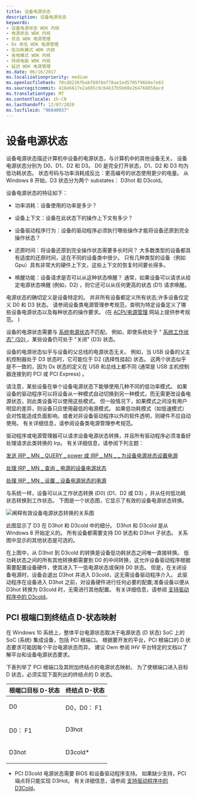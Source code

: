 ```yaml
---
title: 设备电源状态
description: 设备电源状态
keywords:
- 设备电源状态 WDK 内核
- 电源状态 WDK 内核
- 状态 WDK 电源管理
- Dx 命名 WDK 电源管理
- 低功耗模式 WDK 内核
- 省电模式 WDK 内核
- 持续电能 WDK 内核
- 延迟 WDK 电源管理
ms.date: 06/16/2017
ms.localizationpriority: medium
ms.openlocfilehash: f8cd8226fbabf88f8ef78ae1ed5705f96b8e7e83
ms.sourcegitcommit: 418e6617e2a695c9cb4b37b5b60e264760858acd
ms.translationtype: MT
ms.contentlocale: zh-CN
ms.lasthandoff: 12/07/2020
ms.locfileid: "96840037"
---
```

# <a name="device-power-states"></a>设备电源状态


设备电源状态描述计算机中设备的电源状态，与计算机中的其他设备无关。 设备电源状态分别为 D0、D1、D2 和 D3。 D0 是完全打开状态，D1、D2 和 D3 均为低功耗状态。 状态号码与功率消耗成反比：更高编号的状态使用更少的电量。 从 Windows 8 开始，D3 状态分为两个 substates： D3hot 和 D3cold。

设备电源状态的特征如下：

-   功率消耗：设备使用的功率是多少？

-   设备上下文：设备在此状态下的操作上下文有多少？

-   设备驱动程序行为：设备的驱动程序必须执行哪些操作才能将设备还原到完全操作状态？

-   还原时间：将设备还原到完全操作状态需要多长时间？ 大多数类型的设备都具有适度的还原时间，这在不同的设备类中很少。 只有几种类型的设备（例如 Gpu）具有非常大的硬件上下文，这些上下文的恢复时间要长得多。

-   唤醒功能：设备请求是否可以从这种状态唤醒？ 通常，如果设备可以请求从给定电源状态唤醒 (例如，D2) ，则它还可以从任何更高的状态 (D1) 请求唤醒。

电源状态的确切定义是设备特定的。 并非所有设备都定义所有状态;许多设备仅定义 D0 和 D3 状态。 请参阅设备类电源管理参考规范，查明为特定设备定义了哪些设备电源状态以及每种状态的操作要求。  (在 [ACPI/电源管理](https://go.microsoft.com/fwlink/p/?linkid=57185) 网站上提供参考规范。 ) 

设备的电源状态需要与 [系统电源状态](system-power-states.md)不匹配。 例如，即使系统处于 " [系统工作状态" (S0) ](system-working-state-s0.md)，某些设备仍可处于 "关闭" (D3) 状态。

设备的电源状态似乎与设备的父总线的电源状态无关。 例如，当 USB 设备的父主机控制器处于 D3 状态时，它可能位于 D2 (选择性挂起) 状态。 这两个状态似乎是不一致的，因为 Dx 状态的定义在 USB 和总线上都不同 (通常是 USB 主机控制器连接到的 PCI 或 PCI Express) 。

请注意，某些设备在单个设备电源状态下能够使用几种不同的低功率模式。 如果设备的驱动程序可以将设备从一种模式自动切换到另一种模式，而无需更改设备电源状态，则此类设备可以使用这些模式。 但一般情况下，如果模式之间没有用户明显的差异，则设备只应使用最低的电源模式。 如果低功耗模式（如低速模式）会对性能造成负面影响，或者对非设备驱动程序以外的软件透明，则硬件不应自动使用。 有关详细信息，请参阅设备类电源管理参考规范。

驱动程序或电源管理器可以请求设备电源状态转换，并且所有驱动程序必须准备好处理请求此类转换的 Irp。 有关详细信息，请参阅下列主题：

[发送 IRP \_ MN \_ QUERY \_ power 或 IRP \_ MN \_ \_ 为设备电源状态设置电源](sending-irp-mn-query-power-or-irp-mn-set-power-for-device-power-states.md)

[处理 IRP \_ MN \_ 查询 \_ 电源的设备电源状态](handling-irp-mn-query-power-for-device-power-states.md)

[处理 IRP \_ MN \_ 设置 \_ 设备电源状态的电源](handling-irp-mn-set-power-for-device-power-states.md)

与系统一样，设备可以从工作状态转换 (D0)  (D1、D2 或 D3) ，并从任何低功耗状态转换到工作状态。 下图是一个状态图，它显示了有效的设备电源状态转换。

![阐释有效设备电源状态转换的关系图](images/dxpostates.png)

此图显示了 D3 在 D3hot 和 D3cold 中的细分。 D3hot 和 D3cold 是从 Windows 8 开始定义的。 所有设备都需要支持 D0 状态和 D3hot 子状态。 关系图中显示的其他状态是可选的。

在上图中，从 D3hot 到 D3cold 的转换是设备低功耗状态之间唯一直接转换。 低功耗状态之间的所有其他转换都需要到 D0 的中间转换，这允许设备驱动程序根据需要配置设备硬件，使其进入下一低电源状态或保持 D0 状态。 但是，在关闭设备电源时，设备会退出 D3hot 并进入 D3cold，这无需设备驱动程序介入。 此驱动程序在设备进入 D3hot 之前，对设备硬件进行任何必要的配置;准备设备以便从 D3hot 转换为 D3cold 时，无需进行其他配置。 有关详细信息，请参阅 [支持驱动程序中的 D3cold](supporting-d3cold-in-a-driver.md)。


## <a name="pci-root-port-to-endpoint-d-state-mapping"></a>PCI 根端口到终结点 D-状态映射 
 
在 Windows 10 系统上，整体平台电源状态取决于电源状态 (D 状态) SoC 上的 SoC (系统) 集成设备，包括 PCI 根端口。 根据要开发的平台，PCI 根端口的 D 状态要求可能因每个平台电源状态而异。 建议 Oem 参阅 IHV 平台特定的文档以了解平台和设备电源状态要求。  
 
下表列举了 PCI 根端口及其附加终结点的电源状态映射。 为了使根端口进入目标 D 状态，必须实现下面列出的终结点的 D 状态。 
 
<table>
<thead>
<tr class="header">
<th>根端口目标 D-状态</th>
<th>终结点 D-状态 </th>
</tr>
</thead>
<tbody valign="top">
<tr class="odd">
<td><p>D0</p></td>
<td><p>D0，D0： F1</p></td>
</tr>
<tr class="even">
<td><p>D0： F1</p></td>
<td><p>D3hot</p></td>
</tr>
<tr class="odd">
<td><p>D3hot</p></td>
<td><p>D3cold*</p></td>
</tr>
</tbody>
</table>

* PCI D3cold 电源状态需要 BIOS 和设备驱动程序支持。 如果缺少支持，PCI 端点将只能实现 D3Hot。 有关详细信息，请参阅 [支持驱动程序中的 D3Cold](./supporting-d3cold-in-a-driver.md)。
